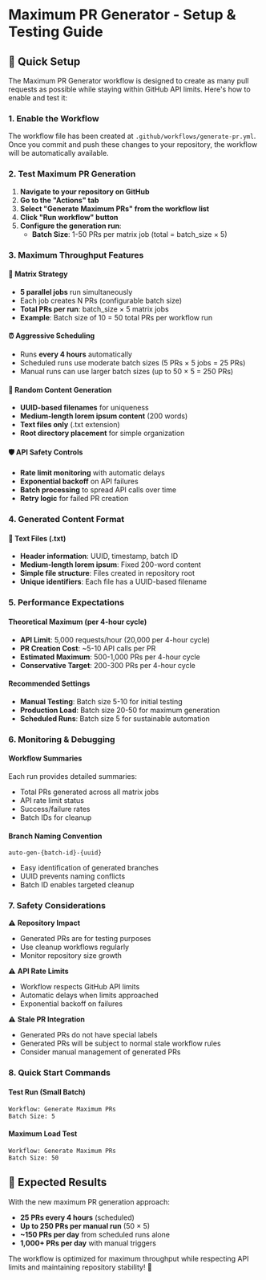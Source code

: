 # Maximum PR Generator - Setup & Testing Guide

## 🚀 Quick Setup

The Maximum PR Generator workflow is designed to create as many pull requests as possible while staying within GitHub API limits. Here's how to enable and test it:

### 1. Enable the Workflow

The workflow file has been created at `.github/workflows/generate-pr.yml`. Once you commit and push these changes to your repository, the workflow will be automatically available.

### 2. Test Maximum PR Generation

1. **Navigate to your repository on GitHub**
2. **Go to the "Actions" tab**
3. **Select "Generate Maximum PRs" from the workflow list**
4. **Click "Run workflow" button**
5. **Configure the generation run**:
   - **Batch Size**: 1-50 PRs per matrix job (total = batch_size × 5)

### 3. Maximum Throughput Features

#### 🔄 **Matrix Strategy**
- **5 parallel jobs** run simultaneously
- Each job creates N PRs (configurable batch size)
- **Total PRs per run**: batch_size × 5 matrix jobs
- **Example**: Batch size of 10 = 50 total PRs per workflow run

#### ⏰ **Aggressive Scheduling**
- Runs **every 4 hours** automatically
- Scheduled runs use moderate batch sizes (5 PRs × 5 jobs = 25 PRs)
- Manual runs can use larger batch sizes (up to 50 × 5 = 250 PRs)

#### 🎲 **Random Content Generation**
- **UUID-based filenames** for uniqueness
- **Medium-length lorem ipsum content** (200 words)
- **Text files only** (.txt extension)
- **Root directory placement** for simple organization

#### 🛡️ **API Safety Controls**
- **Rate limit monitoring** with automatic delays
- **Exponential backoff** on API failures
- **Batch processing** to spread API calls over time
- **Retry logic** for failed PR creation

### 4. Generated Content Format

#### 📝 **Text Files (.txt)**
- **Header information**: UUID, timestamp, batch ID
- **Medium-length lorem ipsum**: Fixed 200-word content
- **Simple file structure**: Files created in repository root
- **Unique identifiers**: Each file has a UUID-based filename

### 5. Performance Expectations

#### **Theoretical Maximum (per 4-hour cycle)**
- **API Limit**: 5,000 requests/hour (20,000 per 4-hour cycle)
- **PR Creation Cost**: ~5-10 API calls per PR
- **Estimated Maximum**: 500-1,000 PRs per 4-hour cycle
- **Conservative Target**: 200-300 PRs per 4-hour cycle

#### **Recommended Settings**
- **Manual Testing**: Batch size 5-10 for initial testing
- **Production Load**: Batch size 20-50 for maximum generation
- **Scheduled Runs**: Batch size 5 for sustainable automation

### 6. Monitoring & Debugging

#### **Workflow Summaries**
Each run provides detailed summaries:
- Total PRs generated across all matrix jobs
- API rate limit status
- Success/failure rates
- Batch IDs for cleanup

#### **Branch Naming Convention**
```
auto-gen-{batch-id}-{uuid}
```
- Easy identification of generated branches
- UUID prevents naming conflicts
- Batch ID enables targeted cleanup

### 7. Safety Considerations

⚠️ **Repository Impact**
- Generated PRs are for testing purposes
- Use cleanup workflows regularly
- Monitor repository size growth

⚠️ **API Rate Limits**
- Workflow respects GitHub API limits
- Automatic delays when limits approached
- Exponential backoff on failures

⚠️ **Stale PR Integration**
- Generated PRs do not have special labels
- Generated PRs will be subject to normal stale workflow rules
- Consider manual management of generated PRs

### 8. Quick Start Commands

#### **Test Run (Small Batch)**
```
Workflow: Generate Maximum PRs
Batch Size: 5
```

#### **Maximum Load Test**
```
Workflow: Generate Maximum PRs
Batch Size: 50
```

## 🎯 Expected Results

With the new maximum PR generation approach:
- **25 PRs every 4 hours** (scheduled)
- **Up to 250 PRs per manual run** (50 × 5)
- **~150 PRs per day** from scheduled runs alone
- **1,000+ PRs per day** with manual triggers

The workflow is optimized for maximum throughput while respecting API limits and maintaining repository stability! 🚀
